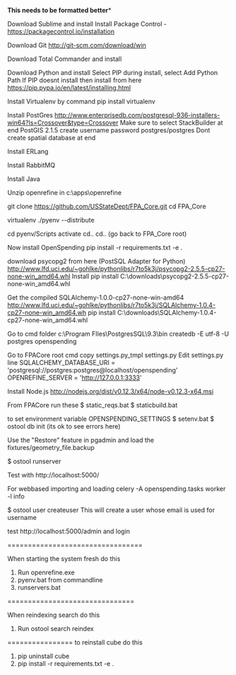 **This needs to be formatted better***

Download Sublime and install
Install Package Control - https://packagecontrol.io/installation

Download Git
http://git-scm.com/download/win

Download Total Commander and install

Download Python and install
Select PIP during install, select Add Python Path
If PIP doesnt install then install from here
https://pip.pypa.io/en/latest/installing.html


Install Virtualenv by command pip install virtualenv

Install PostGres
http://www.enterprisedb.com/postgresql-936-installers-win64?ls=Crossover&type=Crossover
Make sure to select StackBuilder at end
PostGIS 2.1.5
create username password postgres/postgres
Dont create spatial database at end

Install ERLang

Install RabbitMQ

Install Java

Unzip openrefine in c:\apps\openrefine

git clone https://github.com/USStateDept/FPA_Core.git
cd FPA_Core

virtualenv ./pyenv --distribute

cd pyenv/Scripts
activate
cd..
cd.. (go back to FPA_Core root)

Now install OpenSpending
pip install -r requirements.txt -e .

download psycopg2 from here (PostSQL Adapter for Python)
http://www.lfd.uci.edu/~gohlke/pythonlibs/r7to5k3j/psycopg2-2.5.5-cp27-none-win_amd64.whl
Install
pip install C:\downloads\psycopg2-2.5.5-cp27-none-win_amd64.whl

Get the compiled SQLAlchemy-1.0.0-cp27-none-win-amd64
http://www.lfd.uci.edu/~gohlke/pythonlibs/r7to5k3j/SQLAlchemy-1.0.4-cp27-none-win_amd64.wh
pip install C:\downloads\SQLAlchemy-1.0.4-cp27-none-win_amd64.whl


Go to cmd folder c:\Program FIles\PostgresSQL\9.3\bin
createdb -E utf-8 -U postgres openspending

Go to FPACore root cmd
copy settings.py_tmpl settings.py
Edit settings.py line
SQLALCHEMY_DATABASE_URI = 'postgresql://postgres:postgres@localhost/openspending'
OPENREFINE_SERVER = 'http://127.0.0.1:3333'


Install Node.js
http://nodejs.org/dist/v0.12.3/x64/node-v0.12.3-x64.msi

From FPACore run these
$ static_reqs.bat
$ staticbuild.bat

to set environment variable OPENSPENDING_SETTINGS
$ setenv.bat
$ ostool db init (its ok to see errors here)

Use the "Restore" feature in pgadmin and load the fixtures/geometry_file.backup

$ ostool runserver

Test with http://localhost:5000/

For webbased importing and loading
celery -A openspending.tasks worker -l info

$ ostool user createuser
This will create a user whose email is used for username

test http://localhost:5000/admin and login

=================================

When starting the system fresh do this
1. Run openrefine.exe
2. pyenv.bat from commandline
3. runservers.bat

===============================

When reindexing search do this
1. Run ostool search reindex

================
to reinstall cube do this

1. pip uninstall cube
2. pip install -r requirements.txt -e .